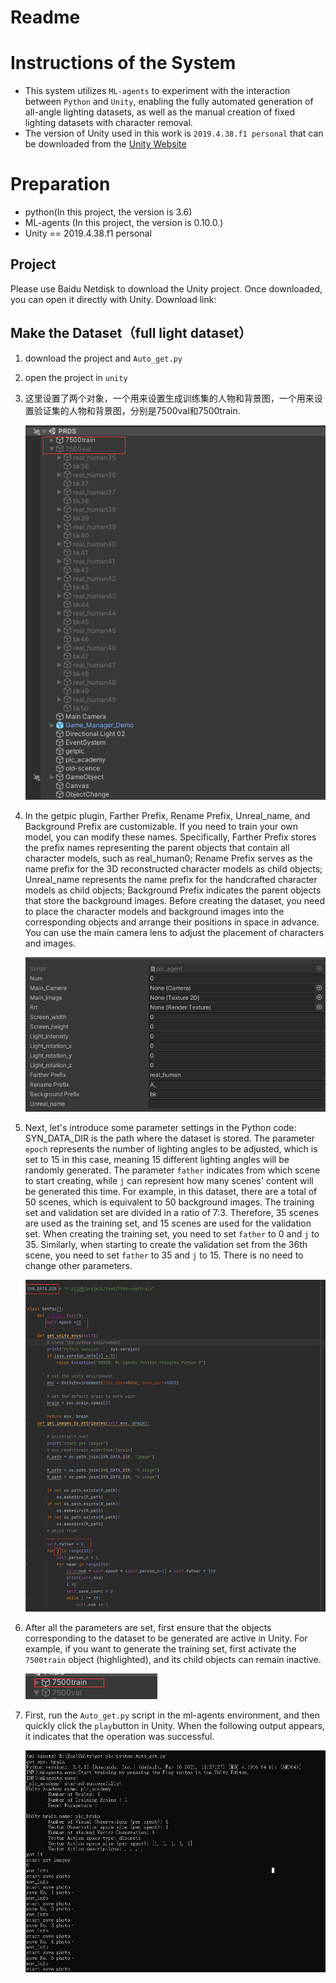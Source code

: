 # Readme

# **Instructions of the System**

- This system utilizes `ML-agents` to experiment with the interaction between `Python` and `Unity`, enabling the fully automated generation of all-angle lighting datasets, as well as the manual creation of fixed lighting datasets with character removal.
- The version of Unity used in this work is `2019.4.38.f1 personal` that can be downloaded from the [Unity Website](https://unity3d.com/)

# Preparation

- python(In this project, the version is 3.6)
- ML-agents (In this project, the version is 0.10.0.)
- Unity == 2019.4.38.f1 personal

## Project

Please use Baidu Netdisk to download the Unity project. Once downloaded, you can open it directly with Unity. Download link:

## Make the Dataset（full light dataset）

1. download the project and `Auto_get.py`

2. open the project in `unity`

3. 这里设置了两个对象，一个用来设置生成训练集的人物和背景图，一个用来设置验证集的人物和背景图，分别是7500val和7500train.
   
    ![unity1.png](unity1.png)
    
4. In the getpic plugin, Farther Prefix, Rename Prefix, Unreal_name, and Background Prefix are customizable. If you need to train your own model, you can modify these names. Specifically, Farther Prefix stores the prefix names representing the parent objects that contain all character models, such as real_human0; Rename Prefix serves as the name prefix for the 3D reconstructed character models as child objects; Unreal_name represents the name prefix for the handcrafted character models as child objects; Background Prefix indicates the parent objects that store the background images. Before creating the dataset, you need to place the character models and background images into the corresponding objects and arrange their positions in space in advance. You can use the main camera lens to adjust the placement of characters and images.
   
    ![unity2.png](unity2.png)
    
5. Next, let's introduce some parameter settings in the Python code: SYN_DATA_DIR is the path where the dataset is stored. The parameter `epoch` represents the number of lighting angles to be adjusted, which is set to 15 in this case, meaning 15 different lighting angles will be randomly generated. The parameter `father` indicates from which scene to start creating, while `j` can represent how many scenes' content will be generated this time. For example, in this dataset, there are a total of 50 scenes, which is equivalent to 50 background images. The training set and validation set are divided in a ratio of 7:3. Therefore, 35 scenes are used as the training set, and 15 scenes are used for the validation set. When creating the training set, you need to set `father` to 0 and `j` to 35. Similarly, when starting to create the validation set from the 36th scene, you need to set `father` to 35 and `j` to 15. There is no need to change other parameters.
   
    ![python1.png](python1.png)
    
6. After all the parameters are set, first ensure that the objects corresponding to the dataset to be generated are active in Unity. For example, if you want to generate the training set, first activate the `7500train`  object (highlighted), and its child objects can remain inactive.
   
    ![unity3.png](unity3.png)
    
7. First, run the `Auto_get.py` script in the ml-agents environment, and then quickly click the `play`button in Unity. When the following output appears, it indicates that the operation was successful.
   
    ![result.png](result.png)
    
    
    
    